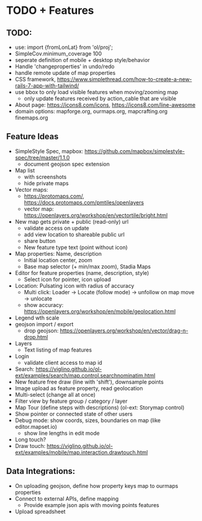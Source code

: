 # TODO + Features

## TODO:

* use: import {fromLonLat} from 'ol/proj';
* SimpleCov.minimum_coverage 100
* seperate definition of mobile + desktop style/behavior
* Handle 'changeproperties' in undo/redo
* handle remote update of map properties
* CSS framework, https://www.simplethread.com/how-to-create-a-new-rails-7-app-with-tailwind/
* use bbox to only load visible features when moving/zooming map
  * only update features received by action_cable that are visible
* About page: https://icons8.com/icons, https://icons8.com/line-awesome
* domain options: mapforge.org, ourmaps.org, mapcrafting.org finemaps.org


## Feature Ideas

* SimpleStyle Spec, mapbox: https://github.com/mapbox/simplestyle-spec/tree/master/1.1.0
  * document geojson spec extension
* Map list
  * with screenshots
  * hide private maps
* Vector maps:
  * https://protomaps.com/, https://docs.protomaps.com/pmtiles/openlayers
  * vector map: https://openlayers.org/workshop/en/vectortile/bright.html
* New map gets private + public (read-only) url
  * validate access on update
  * add view location to shareable public url
  * share button
  * New feature type text (point without icon)
* Map properties: Name, description
  * Initial location center, zoom
  * Base map selector (+ min/max zoom), Stadia Maps
* Editor for feature properties (name, description, style)
  * Select icon for pointer, icon upload
* Location: Pulsating icon with radius of accuracy
  * Multi click: Loader -> Locate (follow mode) -> unfollow on map move -> unlocate
  * show accuracy: https://openlayers.org/workshop/en/mobile/geolocation.html
* Legend wth scale
* geojson import / export
  * drop geojson: https://openlayers.org/workshop/en/vector/drag-n-drop.html
* Layers
  * Text listing of map features
* Login
   * validate client access to map id
* Search: https://viglino.github.io/ol-ext/examples/search/map.control.searchnominatim.html
* New feature free draw (line with 'shift'), downsample points
* Image upload as feature property, read geolocation
* Multi-select (change all at once)
* Filter view by feature group / category / layer
* Map Tour (define steps with descriptions) (ol-ext: Storymap control)
* Show pointer or connected state of other users
* Debug mode: show coords, sizes, boundaries on map (like editor.mapset.io)
  * show line lengths in edit mode
* Long touch?
* Draw touch: https://viglino.github.io/ol-ext/examples/mobile/map.interaction.drawtouch.html


## Data Integrations:

* On uploading geojson, define how property keys map to ourmaps properties
* Connect to external APIs, define mapping
  * Provide example json apis with moving points features
* Upload spreadsheet
